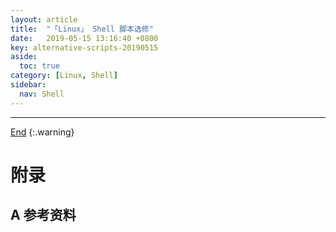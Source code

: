 ```yaml
---
layout: article
title:  "「Linux」 Shell 脚本选修"
date:   2019-05-15 13:16:40 +0800
key: alternative-scripts-20190515
aside:
  toc: true
category: [Linux, Shell]
sidebar:
  nav: Shell
---
```


<!--more-->




-------------------  
 [End]()
{:.warning}  


# 附录
## A 参考资料
